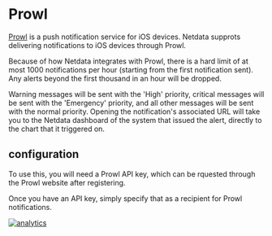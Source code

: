 <!--
title: "Send alarm notifications to Prowl"
description: "Send warning and critical alarm notifications to Prowl to help you monitor the health and performance of your nodes and infrastructure."
sidebar_label: "Prowl"
custom_edit_url: https://github.com/netdata/netdata/edit/master/health/notifications/prowl/README.md
-->

# Prowl

[Prowl](https://www.prowlapp.com/) is a push notification service for iOS devices.  Netdata
supprots delivering notifications to iOS devices through Prowl.

Because of how Netdata integrates with Prowl, there is a hard limit of
at most 1000 notifications per hour (starting from the first notification
sent).  Any alerts beyond the first thousand in an hour will be dropped.

Warning messages will be sent with the 'High' priority, critical messages
will be sent with the 'Emergency' priority, and all other messages will
be sent with the normal priority.  Opening the notification's associated
URL will take you to the Netdata dashboard of the system that issued
the alert, directly to the chart that it triggered on.

## configuration

To use this, you will need a Prowl API key, which can be rquested through
the Prowl website after registering.

Once you have an API key, simply specify that as a recipient for Prowl
notifications.

[![analytics](https://www.google-analytics.com/collect?v=1&aip=1&t=pageview&_s=1&ds=github&dr=https%3A%2F%2Fgithub.com%2Fnetdata%2Fnetdata&dl=https%3A%2F%2Fmy-netdata.io%2Fgithub%2Fhealth%2Fnotifications%2Fprowl%2FREADME&_u=MAC~&cid=5792dfd7-8dc4-476b-af31-da2fdb9f93d2&tid=UA-64295674-3)]()
